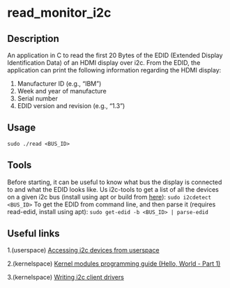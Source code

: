 # read_monitor_i2c
## Description
An application in C to read the first 20 Bytes of the EDID (Extended Display Identification Data) of an HDMI display over i2c. From the EDID, the application can print the following information regarding the HDMI display:
1. Manufacturer ID (e.g., “IBM”)
2. Week and year of manufacture
3. Serial number
4. EDID version and revision (e.g., “1.3”)

## Usage
```sudo ./read <BUS_ID>```

## Tools
Before starting, it can be useful to know what bus the display is connected to and what the EDID looks like.
Us i2c-tools to get a list of all the devices on a given i2c bus (install using apt or build from [here](https://github.com/mozilla-b2g/i2c-tools)):
```sudo i2cdetect <BUS_ID>```
To get the EDID from command line, and then parse it (requires read-edid, install using apt):
```sudo get-edid -b <BUS_ID> | parse-edid```

## Useful links
1.(userspace) [Accessing i2c devices from userspace](https://www.kernel.org/doc/Documentation/i2c/dev-interface) 

2.(kernelspace) [Kernel modules programming guide (Hello, World - Part 1)](http://www.tldp.org/LDP/lkmpg/2.6/html/x121.html) 

3.(kernelspace) [Writing i2c client drivers](http://renjucnair.blogspot.ca/2012/01/writing-i2c-client-driver.html) 
